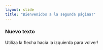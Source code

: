 ```yaml
---
layout: slide
title: "Bienvenidos a la segunda página!"
---
```

### Nuevo texto 
Utiliza la flecha hacia la izquierda para volver!
